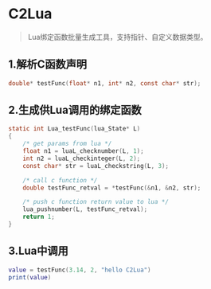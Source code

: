 # C2Lua
> Lua绑定函数批量生成工具，支持指针、自定义数据类型。

## 1.解析C函数声明
```C
double* testFunc(float* n1, int* n2, const char* str);
```

## 2.生成供Lua调用的绑定函数
```C
static int Lua_testFunc(lua_State* L)
{
    /* get params from lua */
    float n1 = luaL_checknumber(L, 1);
    int n2 = luaL_checkinteger(L, 2);
    const char* str = luaL_checkstring(L, 3);

    /* call c function */
    double testFunc_retval = *testFunc(&n1, &n2, str);

    /* push c function return value to lua */
    lua_pushnumber(L, testFunc_retval);
    return 1;
}
```

## 3.Lua中调用
```lua
value = testFunc(3.14, 2, "hello C2Lua")
print(value)
```

